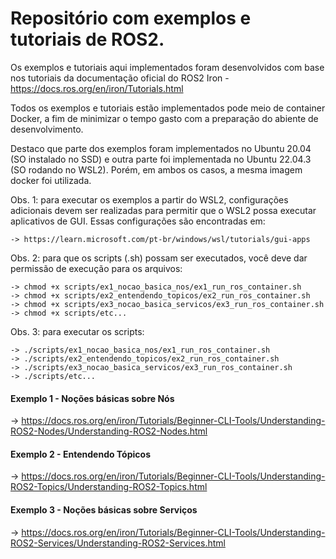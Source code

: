 # Repositório com exemplos e tutoriais de ROS2.

Os exemplos e tutoriais aqui implementados foram desenvolvidos com base nos tutoriais 
da documentação oficial do ROS2 Iron - https://docs.ros.org/en/iron/Tutorials.html

Todos os exemplos e tutoriais estão implementados pode meio de container Docker, a fim 
de minimizar o tempo gasto com a preparação do abiente de desenvolvimento.

Destaco que parte dos exemplos foram implementados no Ubuntu 20.04 (SO instalado no SSD) 
e outra parte foi implementada no Ubuntu 22.04.3 (SO rodando no WSL2). Porém, em ambos 
os casos, a mesma imagem docker foi utilizada.

Obs. 1: para executar os exemplos a partir do WSL2, configurações adicionais devem ser 
realizadas para permitir que o WSL2 possa executar aplicativos de GUI. Essas configurações 
são encontradas em: 
    
    -> https://learn.microsoft.com/pt-br/windows/wsl/tutorials/gui-apps

Obs. 2: para que os scripts (.sh) possam ser executados, você deve dar permissão de 
execução para os arquivos:

    -> chmod +x scripts/ex1_nocao_basica_nos/ex1_run_ros_container.sh
    -> chmod +x scripts/ex2_entendendo_topicos/ex2_run_ros_container.sh
    -> chmod +x scripts/ex3_nocao_basica_servicos/ex3_run_ros_container.sh
    -> chmod +x scripts/etc...

Obs. 3: para executar os scripts:

    -> ./scripts/ex1_nocao_basica_nos/ex1_run_ros_container.sh
    -> ./scripts/ex2_entendendo_topicos/ex2_run_ros_container.sh
    -> ./scripts/ex3_nocao_basica_servicos/ex3_run_ros_container.sh
    -> ./scripts/etc...

#### Exemplo 1 - Noções básicas sobre Nós

-> https://docs.ros.org/en/iron/Tutorials/Beginner-CLI-Tools/Understanding-ROS2-Nodes/Understanding-ROS2-Nodes.html

#### Exemplo 2 - Entendendo Tópicos

-> https://docs.ros.org/en/iron/Tutorials/Beginner-CLI-Tools/Understanding-ROS2-Topics/Understanding-ROS2-Topics.html

#### Exemplo 3 - Noções básicas sobre Serviços

-> https://docs.ros.org/en/iron/Tutorials/Beginner-CLI-Tools/Understanding-ROS2-Services/Understanding-ROS2-Services.html




